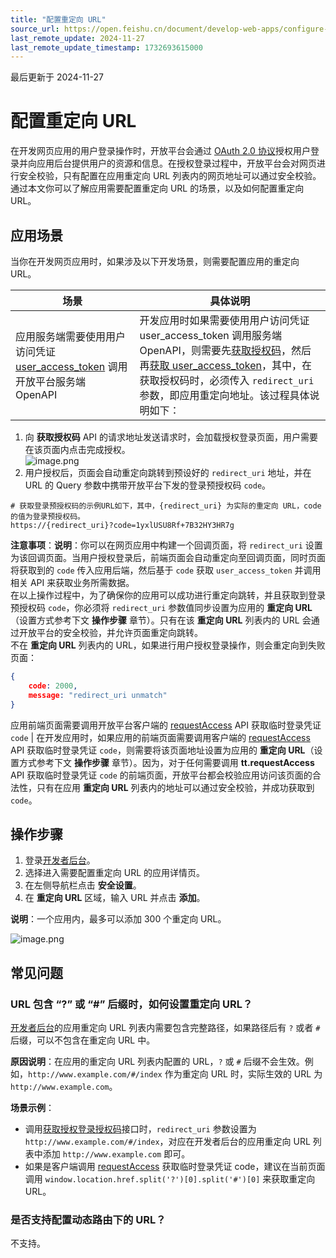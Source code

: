 ```yaml
---
title: "配置重定向 URL"
source_url: https://open.feishu.cn/document/develop-web-apps/configure-redirect-urls
last_remote_update: 2024-11-27
last_remote_update_timestamp: 1732693615000
---
```

最后更新于 2024-11-27

# 配置重定向 URL

在开发网页应用的用户登录操作时，开放平台会通过 [OAuth 2.0 协议](https://oauth.net/2/)授权用户登录并向应用后台提供用户的资源和信息。在授权登录过程中，开放平台会对网页进行安全校验，只有配置在应用重定向 URL 列表内的网页地址可以通过安全校验。通过本文你可以了解应用需要配置重定向 URL 的场景，以及如何配置重定向 URL。

## 应用场景

当你在开发网页应用时，如果涉及以下开发场景，则需要配置应用的重定向 URL。

场景 | 具体说明
--- | ---
应用服务端需要使用用户访问凭证 [user_access_token](https://open.feishu.cn/document/uAjLw4CM/ukTMukTMukTM/authentication-management/access-token/get-user-access-token) 调用开放平台服务端 OpenAPI | 开发应用时如果需要使用用户访问凭证 user_access_token 调用服务端 OpenAPI，则需要先[获取授权码](https://open.feishu.cn/document/common-capabilities/sso/api/obtain-oauth-code)，然后再[获取 user_access_token](https://open.feishu.cn/document/uAjLw4CM/ukTMukTMukTM/authentication-management/access-token/get-user-access-token)，其中，在获取授权码时，必须传入 `redirect_uri` 参数，即应用重定向地址。该过程具体说明如下：  
1. 向 **获取授权码** API 的请求地址发送请求时，会加载授权登录页面，用户需要在该页面内点击完成授权。  
![image.png](https://sf3-cn.feishucdn.com/obj/open-platform-opendoc/755abfeef052394eea29f0365aeb5e28_WC2hfJI4CU.png?height=1004&lazyload=true&width=1264)  
2. 用户授权后，页面会自动重定向跳转到预设好的 `redirect_uri` 地址，并在 URL 的 Query 参数中携带开放平台下发的登录预授权码 `code`。  
```http  
# 获取登录预授权码的示例URL如下，其中，{redirect_uri} 为实际的重定向 URL，code 的值为登录预授权码。  
https://{redirect_uri}?code=1yxlUSU8Rf+7B32HY3HR7g  
```  
**注意事项**：**说明**：你可以在网页应用中构建一个回调页面，将 `redirect_uri` 设置为该回调页面。当用户授权登录后，前端页面会自动重定向至回调页面，同时页面将获取到的 `code` 传入应用后端，然后基于 `code` 获取 `user_access_token` 并调用相关 API 来获取业务所需数据。  
在以上操作过程中，为了确保你的应用可以成功进行重定向跳转，并且获取到登录预授权码 `code`，你必须将 `redirect_uri` 参数值同步设置为应用的 **重定向 URL**（设置方式参考下文 **操作步骤** 章节）。只有在该 **重定向 URL** 列表内的 URL 会通过开放平台的安全校验，并允许页面重定向跳转。  
不在 **重定向 URL** 列表内的 URL，如果进行用户授权登录操作，则会重定向到失败页面：  
```json  
{  
    code: 2000,  
    message: "redirect_uri unmatch"  
}  
```
应用前端页面需要调用开放平台客户端的 [requestAccess](https://open.feishu.cn/document/uYjL24iN/uUzMuUzMuUzM/requestaccess) API 获取临时登录凭证 `code` | 在开发应用时，如果应用的前端页面需要调用客户端的 [requestAccess](https://open.feishu.cn/document/uYjL24iN/uUzMuUzMuUzM/requestaccess) API 获取临时登录凭证 `code`，则需要将该页面地址设置为应用的 **重定向 URL**（设置方式参考下文 **操作步骤** 章节）。因为，对于任何需要调用 **tt.requestAccess** API 获取临时登录凭证 `code` 的前端页面，开放平台都会校验应用访问该页面的合法性，只有在应用 **重定向 URL** 列表内的地址可以通过安全校验，并成功获取到 `code`。

## 操作步骤

1. 登录[开发者后台](https://open.feishu.cn/app)。
2. 选择进入需要配置重定向 URL 的应用详情页。
3. 在左侧导航栏点击 **安全设置**。
4. 在 **重定向 URL** 区域，输入 URL 并点击 **添加**。

**说明**：一个应用内，最多可以添加 300 个重定向 URL。

![image.png](https://sf3-cn.feishucdn.com/obj/open-platform-opendoc/339f48a420bd776cfa15b7ad8eb8f1b2_nTQ2EXVkm6.png?height=417&lazyload=true&maxWidth=600&width=1280)

## 常见问题

### URL 包含 “?” 或 “#” 后缀时，如何设置重定向 URL？

[开发者后台](https://open.feishu.cn/app)的应用重定向 URL 列表内需要包含完整路径，如果路径后有 `?` 或者 `#` 后缀，可以不包含在重定向 URL 中。

**原因说明**：在应用的重定向 URL 列表内配置的 URL，`?` 或 `#` 后缀不会生效。例如，`http://www.example.com/#/index` 作为重定向 URL 时，实际生效的 URL 为 `http://www.example.com`。

**场景示例**：

- 调用[获取授权登录授权码](https://open.feishu.cn/document/common-capabilities/sso/api/obtain-oauth-code)接口时，`redirect_uri` 参数设置为 `http://www.example.com/#/index`，对应在开发者后台的应用重定向 URL 列表中添加 `http://www.example.com` 即可。
- 如果是客户端调用 [requestAccess](https://open.feishu.cn/document/uYjL24iN/uUzMuUzMuUzM/requestaccess) 获取临时登录凭证 code，建议在当前页面调用 `window.location.href.split('?')[0].split('#')[0]` 来获取重定向 URL。

### 是否支持配置动态路由下的 URL？

不支持。

